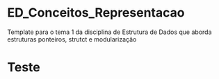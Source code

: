 # ED_Conceitos_Representacao
Template para o tema 1 da disciplina de Estrutura de Dados que aborda estruturas ponteiros, strutct e modularização

# Teste
